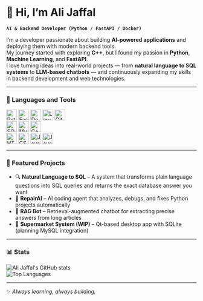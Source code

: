 # 👋 Hi, I’m Ali Jaffal  

**`AI & Backend Developer (Python / FastAPI / Docker)`**  

I’m a developer passionate about building **AI-powered applications** and deploying them with modern backend tools.  
My journey started with exploring **C++**, but I found my passion in **Python**, **Machine Learning**, and **FastAPI**.  
I love turning ideas into real-world projects — from **natural language to SQL systems** to **LLM-based chatbots** — and continuously expanding my skills in backend development and web technologies.  

---

### 🧰 Languages and Tools  

<img alt="Python" width="28px" src="https://cdn.jsdelivr.net/gh/devicons/devicon/icons/python/python-original.svg"/>
<img alt="FastAPI" width="28px" src="https://cdn.jsdelivr.net/gh/devicons/devicon/icons/fastapi/fastapi-original.svg"/>
<img alt="Docker" width="28px" src="https://cdn.jsdelivr.net/gh/devicons/devicon/icons/docker/docker-original.svg"/>
<img alt="Linux" width="28px" src="https://cdn.jsdelivr.net/gh/devicons/devicon/icons/linux/linux-original.svg"/>
<img alt="Git" width="28px" src="https://cdn.jsdelivr.net/gh/devicons/devicon/icons/git/git-original.svg"/>
<br />
<img alt="SQLite" width="28px" src="https://cdn.jsdelivr.net/gh/devicons/devicon/icons/sqlite/sqlite-original.svg"/>
<img alt="MySQL" width="28px" src="https://cdn.jsdelivr.net/gh/devicons/devicon/icons/mysql/mysql-original.svg"/>
<img alt="C++" width="28px" src="https://cdn.jsdelivr.net/gh/devicons/devicon/icons/cplusplus/cplusplus-original.svg"/>
<br />
<img alt="HTML" width="28px" src="https://cdn.jsdelivr.net/gh/devicons/devicon/icons/html5/html5-original.svg"/>
<img alt="CSS" width="28px" src="https://cdn.jsdelivr.net/gh/devicons/devicon/icons/css3/css3-original.svg"/>
<img alt="JavaScript" width="28px" src="https://cdn.jsdelivr.net/gh/devicons/devicon/icons/javascript/javascript-original.svg"/>
<img alt="Java" width="28px" src="https://cdn.jsdelivr.net/gh/devicons/devicon/icons/java/java-original.svg"/>
<br />

---

### 📌 Featured Projects  

- 🔍 **Natural Language to SQL** – A system that transforms plain language questions into SQL queries and returns the exact database answer you want  
- 🤖 **RepairAI** – AI coding agent that analyzes, debugs, and fixes Python projects automatically  
- 📖 **RAG Bot** – Retrieval-augmented chatbot for extracting precise answers from long articles  
- 🛒 **Supermarket System (WIP)** – Qt-based desktop app with SQLite (planning MySQL integration)  

---

### 📊 Stats  

![Ali Jaffal's GitHub stats](https://github-readme-stats.vercel.app/api?username=Alii-Jaffal&show_icons=true&theme=tokyonight)  
![Top Languages](https://github-readme-stats.vercel.app/api/top-langs/?username=Alii-Jaffal&layout=compact&theme=tokyonight)  

---

✨ *Always learning, always building.*
